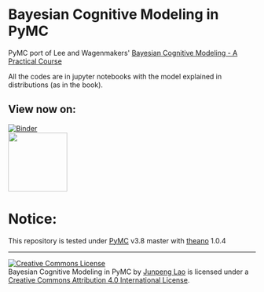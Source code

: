 # Bayesian Cognitive Modeling in PyMC
PyMC port of Lee and Wagenmakers' [Bayesian Cognitive Modeling - A Practical Course](http://bayesmodels.com)

All the codes are in jupyter notebooks with the model explained in distributions (as in the book).

## View now on: 
[![Binder](https://mybinder.org/badge.svg)](https://mybinder.org/v2/gh/pymc-devs/resources/master?filepath=BCM)  
[<img src="http://nbviewer.jupyter.org/static/img/nav_logo.svg" width=120>](http://nbviewer.jupyter.org/github/pymc-devs/resources/blob/master/BCM/index.ipynb)  
  
# Notice: 
This repository is tested under [PyMC](https://github.com/pymc-devs/pymc) v3.8 master with [theano](https://github.com/Theano/Theano) 1.0.4

---

<a rel="license" href="http://creativecommons.org/licenses/by/4.0/"><img alt="Creative Commons License" style="border-width:0" src="https://i.creativecommons.org/l/by/4.0/88x31.png" /></a><br /><span>Bayesian Cognitive Modeling in PyMC</span> by <a xmlns:cc="http://creativecommons.org/ns#" href="https://github.com/junpenglao/" property="cc:attributionName" rel="cc:attributionURL">Junpeng Lao</a> is licensed under a <a rel="license" href="http://creativecommons.org/licenses/by/4.0/">Creative Commons Attribution 4.0 International License</a>.
